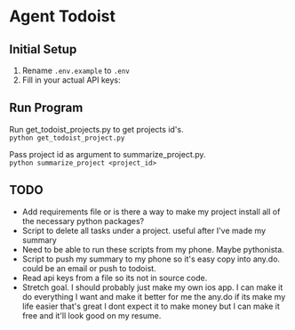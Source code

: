 # Agent Todoist

## Initial Setup
1. Rename `.env.example` to `.env`
2. Fill in your actual API keys:

## Run Program
Run get_todoist_projects.py to get projects id's.<br>
`python get_todoist_project.py`

Pass project id as argument to summarize_project.py.<br>
`python summarize_project <project_id>`

## TODO 
- Add requirements file or is there a way to make my project install all of the necessary python packages?
- Script to delete all tasks under a project. useful after I've made my summary
- Need to be able to run these scripts from my phone. Maybe pythonista.
- Script to push my summary to my phone so it's easy copy into any.do. could be an email or push to todoist.
- Read api keys from a file so its not in source code.
- Stretch goal. I should probably just make my own ios app. I can make it do everything I want and make it better for me the any.do
  if its make my life easier that's great I dont expect it to make money but I can make it free and it'll look good on my resume.




